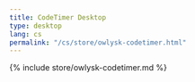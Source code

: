 ```yaml
---
title: CodeTimer Desktop
type: desktop
lang: cs
permalink: "/cs/store/owlysk-codetimer.html"
---
```


{% include store/owlysk-codetimer.md %}
 
